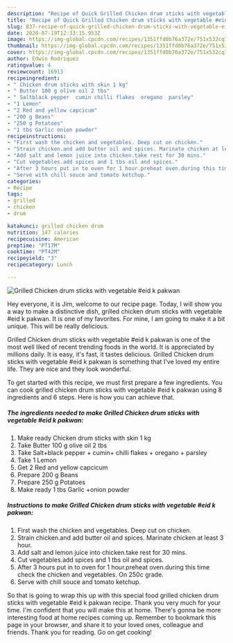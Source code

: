 ```yaml
---
description: "Recipe of Quick Grilled Chicken drum sticks with vegetable #eid k pakwan"
title: "Recipe of Quick Grilled Chicken drum sticks with vegetable #eid k pakwan"
slug: 837-recipe-of-quick-grilled-chicken-drum-sticks-with-vegetable-eid-k-pakwan
date: 2020-07-19T12:33:15.953Z
image: https://img-global.cpcdn.com/recipes/1351ffd0b76a372e/751x532cq70/grilled-chicken-drum-sticks-with-vegetable-eid-k-pakwan-recipe-main-photo.jpg
thumbnail: https://img-global.cpcdn.com/recipes/1351ffd0b76a372e/751x532cq70/grilled-chicken-drum-sticks-with-vegetable-eid-k-pakwan-recipe-main-photo.jpg
cover: https://img-global.cpcdn.com/recipes/1351ffd0b76a372e/751x532cq70/grilled-chicken-drum-sticks-with-vegetable-eid-k-pakwan-recipe-main-photo.jpg
author: Edwin Rodriquez
ratingvalue: 4
reviewcount: 16913
recipeingredient:
- " Chicken drum sticks with skin 1 kg"
- " Butter 100 g olive oil 2 tbs"
- " Saltblack pepper  cumin chilli flakes  oregano  parsley"
- "1 Lemon"
- "2 Red and yellow capcicum"
- "200 g Beans"
- "250 g Potatoes"
- "1 tbs Garlic onion powder"
recipeinstructions:
- "First wash the chicken and vegetables. Deep cut on chicken."
- "Strain chicken.and add butter oil and spices. Marinate chicken at least 3 hour."
- "Add salt and lemon juice into chicken.take rest for 30 mins."
- "Cut vegetables.add spices and 1 tbs oil and spices."
- "After 3 hours put in to oven for 1 hour.preheat oven.during this time check the chicken and vegetables. On 250c grade."
- "Serve with chill souce and tomato ketchup."
categories:
- Recipe
tags:
- grilled
- chicken
- drum

katakunci: grilled chicken drum 
nutrition: 147 calories
recipecuisine: American
preptime: "PT17M"
cooktime: "PT42M"
recipeyield: "3"
recipecategory: Lunch

---
```



![Grilled Chicken drum sticks with vegetable #eid k pakwan](https://img-global.cpcdn.com/recipes/1351ffd0b76a372e/751x532cq70/grilled-chicken-drum-sticks-with-vegetable-eid-k-pakwan-recipe-main-photo.jpg)

Hey everyone, it is Jim, welcome to our recipe page. Today, I will show you a way to make a distinctive dish, grilled chicken drum sticks with vegetable #eid k pakwan. It is one of my favorites. For mine, I am going to make it a bit unique. This will be really delicious.

Grilled Chicken drum sticks with vegetable #eid k pakwan is one of the most well liked of recent trending foods in the world. It is appreciated by millions daily. It is easy, it's fast, it tastes delicious. Grilled Chicken drum sticks with vegetable #eid k pakwan is something that I've loved my entire life. They are nice and they look wonderful.




To get started with this recipe, we must first prepare a few ingredients. You can cook grilled chicken drum sticks with vegetable #eid k pakwan using 8 ingredients and 6 steps. Here is how you can achieve that.

<!--inarticleads1-->

##### The ingredients needed to make Grilled Chicken drum sticks with vegetable #eid k pakwan:

1. Make ready  Chicken drum sticks with skin 1 kg
1. Take  Butter 100 g olive oil 2 tbs
1. Take  Salt+black pepper + cumin+ chilli flakes + oregano + parsley
1. Take 1 Lemon
1. Get 2 Red and yellow capcicum
1. Prepare 200 g Beans
1. Prepare 250 g Potatoes
1. Make ready 1 tbs Garlic +onion powder




<!--inarticleads2-->

##### Instructions to make Grilled Chicken drum sticks with vegetable #eid k pakwan:

1. First wash the chicken and vegetables. Deep cut on chicken.
1. Strain chicken.and add butter oil and spices. Marinate chicken at least 3 hour.
1. Add salt and lemon juice into chicken.take rest for 30 mins.
1. Cut vegetables.add spices and 1 tbs oil and spices.
1. After 3 hours put in to oven for 1 hour.preheat oven.during this time check the chicken and vegetables. On 250c grade.
1. Serve with chill souce and tomato ketchup.




So that is going to wrap this up with this special food grilled chicken drum sticks with vegetable #eid k pakwan recipe. Thank you very much for your time. I'm confident that you will make this at home. There's gonna be more interesting food at home recipes coming up. Remember to bookmark this page in your browser, and share it to your loved ones, colleague and friends. Thank you for reading. Go on get cooking!
